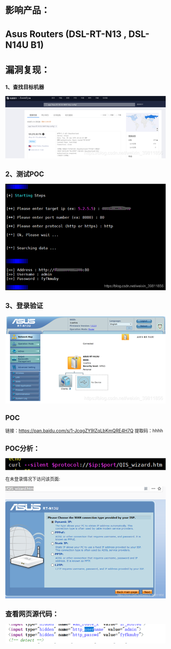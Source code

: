 # 影响产品：

# Asus Routers (DSL-RT-N13 , DSL-N14U B1)

 

# 漏洞复现：

###  1、查找目标机器

  ![img](华硕RT-N13-QIS_wizard.htm-任意密码绕过.assets/20200904150212334.png)

##  2、测试POC

![img](华硕RT-N13-QIS_wizard.htm-任意密码绕过.assets/20200904152747954.png)

## 3、登录验证

![img](华硕RT-N13-QIS_wizard.htm-任意密码绕过.assets/20200904152822297.png)

## POC

链接：https://pan.baidu.com/s/1-JcqgZY9IZqLbKmQRE4H7Q 
 提取码：hhhh

 

## POC分析：

![img](华硕RT-N13-QIS_wizard.htm-任意密码绕过.assets/20200904153850763.png)

在未登录情况下访问该页面:

![img](华硕RT-N13-QIS_wizard.htm-任意密码绕过.assets/20200904153937627.png)

## 查看网页源代码：

![img](华硕RT-N13-QIS_wizard.htm-任意密码绕过.assets/20200904154010586.png)

